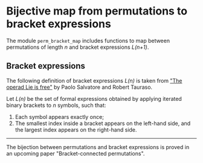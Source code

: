 # Bijective map from permutations to bracket expressions
The module `perm_bracket_map` includes functions to map between permutations of length *n* and bracket expressions *L(n+1)*.

## Bracket expressions
The following definition of bracket expressions *L(n)* is taken from ["The operad Lie is free"](https://arxiv.org/abs/0802.3010) by Paolo Salvatore and Robert Tauraso.

Let *L(n)* be the set of formal expressions obtained by applying iterated binary brackets to *n* symbols, such that:
1. Each symbol appears exactly once;
2. The smallest index inside a bracket appears on the left-hand side, and the largest index appears on the right-hand side.

---
The bijection between permutations and bracket expressions is proved in an upcoming paper "Bracket-connected permutations".
